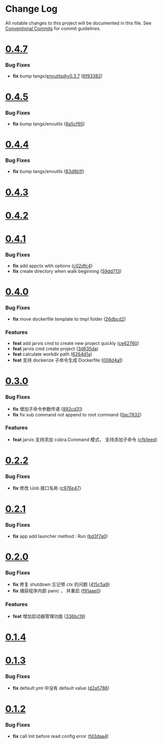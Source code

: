 # Change Log

All notable changes to this project will be documented in this file.
See [Conventional Commits](https://conventionalcommits.org) for commit guidelines.



# [0.4.7](https://github.com/go-jarvis/jarvis/compare/v0.4.6...v0.4.7)

### Bug Fixes

* **fix** bump tangx/envutils@v0.3.7 ([6f93382](https://github.com/go-jarvis/jarvis/commit/6f93382e9986e78483bfd0fbb39cfe7338b8c021))



# [0.4.5](https://github.com/go-jarvis/jarvis/compare/v0.4.4...v0.4.5)

### Bug Fixes

* **fix** bump tangx/envutils ([8a5cf95](https://github.com/go-jarvis/jarvis/commit/8a5cf9562414e2bab35a94173ed4f6b70b0b1971))



# [0.4.4](https://github.com/go-jarvis/jarvis/compare/v0.4.3...v0.4.4)

### Bug Fixes

* **fix** bump tangx/envutils ([83d8b1f](https://github.com/go-jarvis/jarvis/commit/83d8b1f4d740394b0547c361a0aacae451000303))



# [0.4.3](https://github.com/go-jarvis/jarvis/compare/v0.4.2...v0.4.3)



# [0.4.2](https://github.com/go-jarvis/jarvis/compare/v0.4.1...v0.4.2)



# [0.4.1](https://github.com/go-jarvis/jarvis/compare/v0.4.0...v0.4.1)

### Bug Fixes

* **fix** add appctx wtih options ([c02dfc4](https://github.com/go-jarvis/jarvis/commit/c02dfc47d2c8085f620ce01dd820b69839eb500f))
* **fix** create directory when walk beginning ([59dd713](https://github.com/go-jarvis/jarvis/commit/59dd71397d9768bebfb41b2d5fcb0ea728edda2c))



# [0.4.0](https://github.com/go-jarvis/jarvis/compare/v0.3.0...v0.4.0)

### Bug Fixes

* **fix** move dockerfile template to tmpl folder ([26dbcd2](https://github.com/go-jarvis/jarvis/commit/26dbcd2296d2bff14733655d419f9069ec227ac3))


### Features

* **feat** add jarvis cmd to create new project quickly ([ce62760](https://github.com/go-jarvis/jarvis/commit/ce62760685c78710f9afb4c5b998e667070910a3))
* **feat** jarvis cmd create project ([3d635da](https://github.com/go-jarvis/jarvis/commit/3d635da76d1c30ce9acb7ff2c1a9543bbf3107d9))
* **feat** calculate workdir path ([6264d1a](https://github.com/go-jarvis/jarvis/commit/6264d1a9362091b3a1b70734b0e6027cdba32669))
* **feat** 支持 dockerize 子命令生成 Dockerfile ([008d4a1](https://github.com/go-jarvis/jarvis/commit/008d4a155d1c07674ce4db62d015b06dd569878f))



# [0.3.0](https://github.com/go-jarvis/jarvis/compare/v0.2.2...v0.3.0)

### Bug Fixes

* **fix** 增加子命令参数传递 ([892cd31](https://github.com/go-jarvis/jarvis/commit/892cd3162095dd6290bdafc24f264cc3338c440c))
* **fix** fix sub command not append to root command ([0ac7832](https://github.com/go-jarvis/jarvis/commit/0ac7832ed80c09cbcf077c3f84d7424654b5f2c8))


### Features

* **feat** jarvis 支持添加 cobra.Command 模式， 支持添加子命令 ([cfb1eed](https://github.com/go-jarvis/jarvis/commit/cfb1eedf195c01c122990e58d9a81ca832c3f604))



# [0.2.2](https://github.com/go-jarvis/jarvis/compare/v0.2.1...v0.2.2)

### Bug Fixes

* **fix** 修改 IJob 接口名称 ([c976e47](https://github.com/go-jarvis/jarvis/commit/c976e47b2b295937a8a64e8a0f523c74573d2b6b))



# [0.2.1](https://github.com/go-jarvis/jarvis/compare/v0.2.0...v0.2.1)

### Bug Fixes

* **fix** app add launcher method : Run ([bd3f7a0](https://github.com/go-jarvis/jarvis/commit/bd3f7a0bbc84e1f6c1cf6411ba0dd12ed8de442d))



# [0.2.0](https://github.com/go-jarvis/jarvis/compare/v0.1.4...v0.2.0)

### Bug Fixes

* **fix** 修复 shutdown 忘记带 ctx 的问题 ([415c5a9](https://github.com/go-jarvis/jarvis/commit/415c5a9712b52a6e0012129c417cf4ffc8d82071))
* **fix** 捕获程序内部 panic ， 并重启 ([f91aae0](https://github.com/go-jarvis/jarvis/commit/f91aae0ee32c7cd9700d3414948598c0e887b790))


### Features

* **feat** 增加启动器管理功能 ([336bc19](https://github.com/go-jarvis/jarvis/commit/336bc19a9987cb711a796afb4c14d3e8ade41f7d))



# [0.1.4](https://github.com/go-jarvis/jarvis/compare/v0.1.3...v0.1.4)



# [0.1.3](https://github.com/go-jarvis/jarvis/compare/v0.1.2...v0.1.3)

### Bug Fixes

* **fix** default.yml 中没有 default value ([d2a5786](https://github.com/go-jarvis/jarvis/commit/d2a5786582ba349fd7df6d0e3165800ea472cbb4))



# [0.1.2](https://github.com/go-jarvis/jarvis/compare/v0.1.1...v0.1.2)

### Bug Fixes

* **fix** call Init before read config error ([fd3daa4](https://github.com/go-jarvis/jarvis/commit/fd3daa47e5b489bc87713e7ffb79e48aeefa7750))
